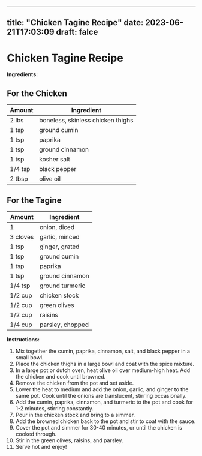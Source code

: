 
---
title: "Chicken Tagine Recipe"
date: 2023-06-21T17:03:09
draft: falce
---

# Chicken Tagine Recipe

**Ingredients:**

## For the Chicken
| Amount | Ingredient |
|--------|------------|
| 2 lbs | boneless, skinless chicken thighs |
| 1 tsp | ground cumin |
| 1 tsp | paprika |
| 1 tsp | ground cinnamon |
| 1 tsp | kosher salt |
| 1/4 tsp | black pepper |
| 2 tbsp | olive oil |

## For the Tagine
| Amount | Ingredient |
|--------|------------|
| 1 | onion, diced |
| 3 cloves | garlic, minced |
| 1 tsp | ginger, grated |
| 1 tsp | ground cumin |
| 1 tsp | paprika |
| 1 tsp | ground cinnamon |
| 1/4 tsp | ground turmeric |
| 1/2 cup | chicken stock |
| 1/2 cup | green olives |
| 1/2 cup | raisins |
| 1/4 cup | parsley, chopped |

**Instructions:**

1. Mix together the cumin, paprika, cinnamon, salt, and black pepper in a small bowl. 
2. Place the chicken thighs in a large bowl and coat with the spice mixture.
3. In a large pot or dutch oven, heat olive oil over medium-high heat. Add the chicken and cook until browned.
4. Remove the chicken from the pot and set aside.
5. Lower the heat to medium and add the onion, garlic, and ginger to the same pot. Cook until the onions are translucent, stirring occasionally.
6. Add the cumin, paprika, cinnamon, and turmeric to the pot and cook for 1-2 minutes, stirring constantly.
7. Pour in the chicken stock and bring to a simmer.
8. Add the browned chicken back to the pot and stir to coat with the sauce.
9. Cover the pot and simmer for 30-40 minutes, or until the chicken is cooked through.
10. Stir in the green olives, raisins, and parsley.
11. Serve hot and enjoy!
